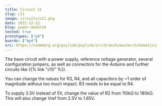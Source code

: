 ```yaml
---
title: Circuit 11
slug: c11
image: circuits/c11.png
date: 2021-12-12
blog: power-module4
tested: true
prototypes: ["p8"]
boards: ["bp4"]
src: https://codeberg.org/psylink/psylink/src/branch/master/schematics/circuit11.sch
---
```


The base circuit with a power supply, reference voltage generator, several
configuration jumpers, as well as connectors for the Arduino and further
circuits like {{% link "c10" %}}.

You can change the values for R3, R4, and all capacitors by ~1 order of
magnitude without too much impact. R3 needs to be equal to R4.

To supply 3.3V instead of 5V, change the value of R2 from 110k&Omega; to
180k&Omega;.  This will also change Vref from 2.5V to 1.65V.

